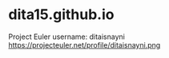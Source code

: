 # dita15.github.io
Project Euler username: ditaisnayni
https://projecteuler.net/profile/ditaisnayni.png
